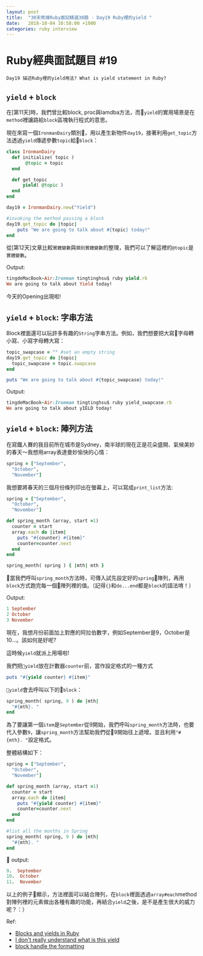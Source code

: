 ```yaml
---
layout: post
title:  "30天修煉Ruby面試精選30題 - Day19 Ruby裡的yield "
date:   2018-10-04 10:58:00 +1000
categories: ruby interview
---
```


# Ruby經典面試題目 #19

`Day19 描述Ruby裡的yield用法? What is yield statement in Ruby?`

## `yield` + `block`

在[第11天]時，我們曾比較block, proc與lamdba方法，而`yield`的實用場景是在`method`裡讓路給`block`區塊執行程式的意思。

現在來寫一個`IronmanDairy`類別，用以產生新物件`day19`，接著利用`get_topic`方法透過`yield`傳遞參數`topic`給`block`：

```ruby
class IronmanDairy
  def initialize( topic )
       @topic = topic
  end

  def get_topic
      yield( @topic )
  end
end

day19 = IronmanDairy.new("Yield")

#invoking the method passing a block
day19.get_topic do |topic|
    puts "We are going to talk about #{topic} today!"
end
```

從[第12天]文章比較`實體變數`與`類別實體變數`的整理，我們可以了解這裡的`@topic`是`實體變數`。

Output:

```ruby
tingdeMacBook-Air:Ironman tingtinghsu$ ruby yield.rb
We are going to talk about Yield today!
```

今天的Opening出現啦!

## `yield` + `block`: 字串方法

Block裡面還可以玩許多有趣的`String`字串方法。例如，我們想要把大寫字母轉小寫、小寫字母轉大寫：

```ruby
topic_swapcase = "" #set an empty string
day19.get_topic do |topic|
  topic_swapcase = topic.swapcase
end

puts "We are going to talk about #{topic_swapcase} today!"
```

Output:

```ruby
tingdeMacBook-Air:Ironman tingtinghsu$ ruby yield_swapcase.rb
We are going to talk about yIELD today!
```

## `yield` + `block`: 陣列方法

在寫鐵人賽的我目前所在城市是Sydney，南半球的現在正是花朵盛開、氣候美妙的春天～我想用array表達曼妙愉快的心情：

```ruby
spring = ["September",
  "October",
  "November"]
```

我想要將春天的三個月份條列印出在螢幕上，可以寫成`print_list`方法:

```ruby
spring = ["September",
  "October",
  "November"]

def spring_month (array, start =1)
  counter = start
  array.each do |item|
    puts "#{counter} #{item}"
    counter=counter.next
  end
end

spring_month( spring ) { |mth| mth }
```

當我們呼叫`spring_month`方法時，可傳入試先設定好的`spring`陣列，再用`block`方式跑完每一個陣列裡的值。（記得`{}`和`do...end`都是`block`的語法唷！）

Output:

```ruby
1 September
2 October
3 November
```

現在，我想月份前面加上對應的阿拉伯數字，例如September是9，October是10...。該如何是好呢?

這時候`yield`就派上用場啦!

我們把`yield`放在計數器`counter`前，當作設定格式的一種方式

```ruby
puts "#{yield counter} #{item}"
```

`yield`會去呼叫以下的`block`：

```ruby
spring_month( spring, 9 ) do |mth|
  "#{mth}. "
end
```

為了要讓第一個`item`是`September`從9開始，我們呼叫`spring_month`方法時，也要代入參數`9`，讓`spring_month`方法幫助我們從9開始往上遞增。並且利用`"#{mth}. "`設定格式。

整體結構如下：

```ruby
spring = ["September", 
  "October",
  "November"]

def spring_month (array, start =1)
  counter = start
  array.each do |item|
    puts "#{yield counter} #{item}"
    counter=counter.next
  end
end

#list all the months in Spring
spring_month( spring, 9 ) do |mth|
  "#{mth}. "
end
```

output:

```ruby
9.  September
10.  October
11.  November
```

以上的例子🌰顯示，方法裡面可以結合陣列，在`block`裡面透過`array#each`method對陣列裡的元素做出各種有趣的功能，再結合`yield`之後，是不是產生很大的威力呢？：）

Ref:

* [Blocks and yields in Ruby](https://stackoverflow.com/questions/3066703/blocks-and-yields-in-ruby)
* [I don't really understand what is this yield](https://www.codecademy.com/en/forum_questions/51c72e759c4e9d410501df42)
* [block handle the formatting](http://labs.codecademy.com/BJrB#:workspace)
